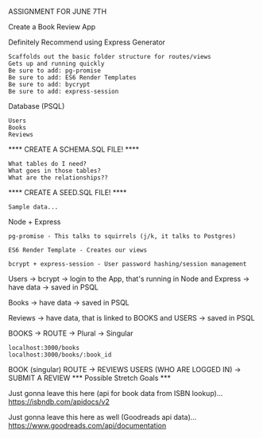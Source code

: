 ASSIGNMENT FOR JUNE 7TH

Create a Book Review App


Definitely Recommend using Express Generator

    Scaffolds out the basic folder structure for routes/views
    Gets up and running quickly
    Be sure to add: pg-promise
    Be sure to add: ES6 Render Templates
    Be sure to add: bycrypt
    Be sure to add: express-session

Database (PSQL)

    Users
    Books
    Reviews


**** CREATE A SCHEMA.SQL FILE! ****

    What tables do I need?
    What goes in those tables?
    What are the relationships??


**** CREATE A SEED.SQL FILE! ****

    Sample data...


Node + Express

    pg-promise - This talks to squirrels (j/k, it talks to Postgres)

    ES6 Render Template - Creates our views

    bcrypt + express-session - User password hashing/session management


Users -> bcrypt -> login to the App, that's running in Node and Express -> have data -> saved in PSQL

Books -> have data -> saved in PSQL

Reviews -> have data, that is linked to BOOKS and USERS -> saved in PSQL

BOOKS -> ROUTE -> Plural -> Singular

    localhost:3000/books
    localhost:3000/books/:book_id


BOOK (singular) ROUTE -> REVIEWS
USERS (WHO ARE LOGGED IN) -> SUBMIT A REVIEW
*** Possible Stretch Goals ***

Just gonna leave this here (api for book data from ISBN lookup)... https://isbndb.com/apidocs/v2

Just gonna leave this here as well (Goodreads api data)... https://www.goodreads.com/api/documentation